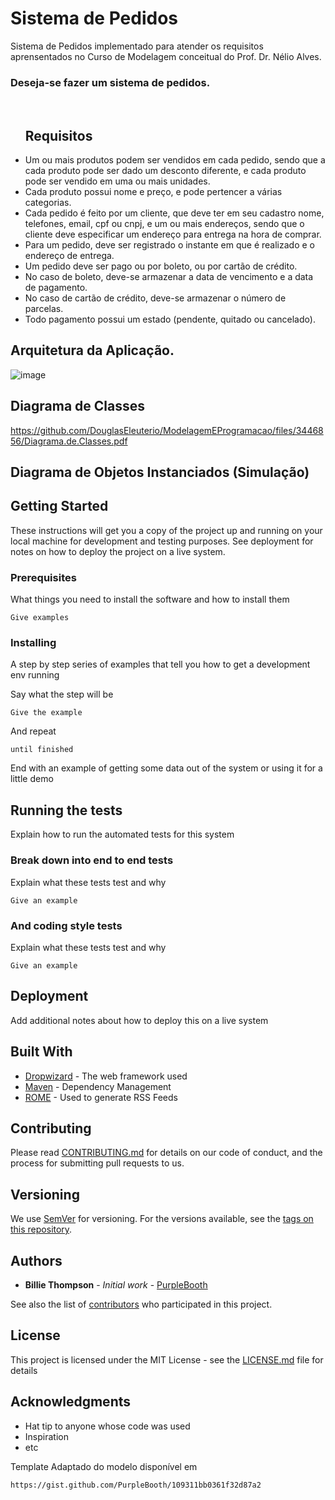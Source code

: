 # Sistema de Pedidos

Sistema de Pedidos implementado para atender os requisitos aprensentados no Curso de Modelagem conceitual do Prof. Dr. Nélio Alves.
<h3>Deseja-se fazer um sistema de pedidos.</h3>
<br>
<ul>
  
  <h2>Requisitos</h2>
  <li>Um ou mais produtos podem ser vendidos em cada pedido, sendo que a cada produto pode ser dado um desconto diferente, e cada
    produto pode ser vendido em uma ou mais unidades.</li>
  <li>Cada produto possui nome e preço, e pode pertencer a várias categorias.</li>
  <li>Cada pedido é feito por um cliente, que deve ter em seu cadastro nome, telefones, email, cpf ou cnpj, e um ou mais endereços,           sendo que o cliente deve especificar um endereço para entrega na hora de comprar.</li>
  <li>Para um pedido, deve ser registrado o instante em que é realizado e o endereço de entrega.</li>
  <li>Um pedido deve ser pago ou por boleto, ou por cartão de crédito.</li>
  <li>No caso de boleto, deve-se armazenar a data de vencimento e a data de pagamento.</li>
  <li>No caso de cartão de crédito, deve-se armazenar o número de parcelas.</li>
  <li>Todo pagamento possui um estado (pendente, quitado ou cancelado).</li>
</ul>

## Arquitetura da Aplicação.
![image](https://user-images.githubusercontent.com/28332522/62130909-6e897080-b2b0-11e9-934e-e298217e94c8.png)

## Diagrama de Classes 
https://github.com/DouglasEleuterio/ModelagemEProgramacao/files/3446856/Diagrama.de.Classes.pdf

## Diagrama de Objetos Instanciados (Simulação)


## Getting Started

These instructions will get you a copy of the project up and running on your local machine for development and testing purposes. See deployment for notes on how to deploy the project on a live system.

### Prerequisites

What things you need to install the software and how to install them

```
Give examples
```

### Installing

A step by step series of examples that tell you how to get a development env running

Say what the step will be

```
Give the example
```

And repeat

```
until finished
```

End with an example of getting some data out of the system or using it for a little demo

## Running the tests

Explain how to run the automated tests for this system

### Break down into end to end tests

Explain what these tests test and why

```
Give an example
```

### And coding style tests

Explain what these tests test and why

```
Give an example
```

## Deployment

Add additional notes about how to deploy this on a live system

## Built With

* [Dropwizard](http://www.dropwizard.io/1.0.2/docs/) - The web framework used
* [Maven](https://maven.apache.org/) - Dependency Management
* [ROME](https://rometools.github.io/rome/) - Used to generate RSS Feeds

## Contributing

Please read [CONTRIBUTING.md](https://gist.github.com/PurpleBooth/b24679402957c63ec426) for details on our code of conduct, and the process for submitting pull requests to us.

## Versioning

We use [SemVer](http://semver.org/) for versioning. For the versions available, see the [tags on this repository](https://github.com/your/project/tags).

## Authors

* **Billie Thompson** - *Initial work* - [PurpleBooth](https://github.com/PurpleBooth)

See also the list of [contributors](https://github.com/your/project/contributors) who participated in this project.

## License

This project is licensed under the MIT License - see the [LICENSE.md](LICENSE.md) file for details

## Acknowledgments

* Hat tip to anyone whose code was used
* Inspiration
* etc


Template Adaptado do modelo disponível em
```
https://gist.github.com/PurpleBooth/109311bb0361f32d87a2
```
